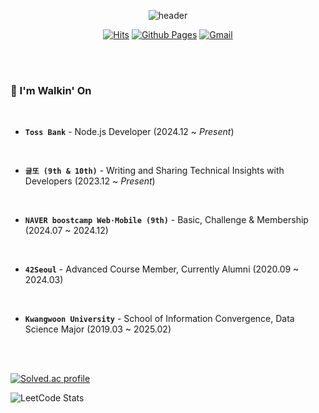 <div align=center>
  
![header](https://capsule-render.vercel.app/api?type=waving&height=200&text=HyunJun%20KIM&fontAlign=70&fontAlignY=40&color=gradient&animation=twinkling)

  
[![Hits](https://hits.seeyoufarm.com/api/count/incr/badge.svg?url=https%3A%2F%2Fgithub.com%2FTolerblanc&count_bg=%23838482&title_bg=%23555555&icon=&icon_color=%23E7E7E7&title=Profile+Views&edge_flat=false)](https://hits.seeyoufarm.com) [![Github Pages](https://img.shields.io/badge/Github%20Pages-222222?style=flat-square&logo=Github%20Pages&logoColor=white)](https://tolerblanc.github.io) [![Gmail](https://img.shields.io/badge/Gmail-D14836?style=flat-square&logo=Gmail&logoColor=white)](mailto:hihj070914@icloud.com) 

</div>

<br><br>

### 👣   I'm Walkin' On

<br>

- **``Toss Bank``** - Node.js Developer (2024.12 ~ *Present*)

<br>

- **``글또 (9th & 10th)``** - Writing and Sharing Technical Insights with Developers (2023.12 ~ *Present*)

<br>

- **``NAVER boostcamp Web⋅Mobile (9th)``** - Basic, Challenge & Membership (2024.07 ~ 2024.12)

<br>

- **``42Seoul``** - Advanced Course Member, Currently Alumni (2020.09 ~ 2024.03)

<br>

- **``Kwangwoon University``** - School of Information Convergence, Data Science Major (2019.03 ~ 2025.02)

<br><br>

[![Solved.ac profile](http://mazassumnida.wtf/api/v2/generate_badge?boj=hihj070914)](https://solved.ac/hihj070914)

![LeetCode Stats](https://leetcard.jacoblin.cool/Tolerblanc?theme=wtf&font=Patrick%20Hand&ext=heatmap)
